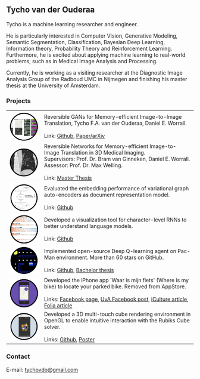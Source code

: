 ## Tycho van der Ouderaa
Tycho is a machine learning researcher and engineer.

He is particularly interested in Computer Vision, Generative Modeling, Semantic Segmentation, Classification, Bayesian Deep Learning, Information theory, Probability Theory and Reinforcement Learning. Furthermore, he is excited about applying machine learning to real-world problems, such as in Medical Image Analysis and Processing.

Currently, he is working as a visiting researcher at the Diagnostic Image Analysis Group of the Radboud UMC in Nijmegen and finishing his master thesis at the University of Amsterdam.

### Projects

<table style="width:100%">

<tr><td>
<img align="left" src="https://raw.githubusercontent.com/tychovdo/tychovdo.github.io/master/logo_revgan.png" width="200">
</td><td>
Reversible GANs for Memory-efficient Image-to-Image Translation, Tycho F.A. van der Ouderaa, Daniel E. Worrall.
<br><br>
Link: <a href="https://github.com/tychovdo/RevGAN">Github</a>, <a href="https://arxiv.org/abs/1902.02729">Paper/arXiv</a>
</td></tr>

<tr><td>
<img align="left" src="https://raw.githubusercontent.com/tychovdo/tychovdo.github.io/master/logo_lungs.png" width="200">
</td><td>
Reversible Networks for Memory-efficient Image-to-Image Translation in 3D Medical Imaging. <br>
Supervisors: Prof. Dr. Bram van Ginneken, Daniel E. Worrall. Assessor: Prof. Dr. Max Welling.
<br><br>
Link: <a href="http://www.scriptiesonline.uba.uva.nl/document/669368">Master Thesis</a>
</td></tr>

<tr><td>
<img align="left" src="https://raw.githubusercontent.com/tychovdo/tychovdo.github.io/master/logo_geovec.png" width="200">
</td><td>
Evaluated the embedding performance of variational graph auto-encoders as document representation model.
<br><br>
Link: <a href="https://github.com/tychovdo/Geo-Vec">Github</a>
</td></tr>

<tr><td>
<img align="left" src="https://raw.githubusercontent.com/tychovdo/tychovdo.github.io/master/logo_text.png" width="200">
</td><td>
Developed a visualization tool for character-level RNNs to better understand language models.
<br><br>
Link: <a href="https://github.com/tychovdo/Char-RNN-Understanding">Github</a>
</td></tr>

<tr><td>
<img align="left" src="https://raw.githubusercontent.com/tychovdo/tychovdo.github.io/master/logo_pacman.png" width="200">
</td><td>
Implemented open-source Deep Q-learning agent on Pac-Man environment.
More than 60 stars on GitHub.
<br><br>
Link: <a href="https://github.com/tychovdo/PacmanDQN">Github</a>, <a href="https://esc.fnwi.uva.nl/thesis/centraal/files/f323981448.pdf">Bachelor thesis</a>
</td></tr>

<tr><td>
<img align="left" src="https://raw.githubusercontent.com/tychovdo/tychovdo.github.io/master/logo_bike.png" width="200">
</td><td>
Developed the iPhone app 'Waar is mijn fiets' (Where is my bike) to locate your parked bike.
Removed from AppStore.
<br><br>
Links:
<a href="https://www.facebook.com/Waar-is-mijn-fiets-1969877673236736/">Facebook page</a>, 
<a href="https://www.facebook.com/UniversityofAmsterdam/posts/handig-uva-student-tycho-van-der-ouderaa-lanceerde-vorige-week-zijn-gratis-app-w/1052875591390226/">UvA Facebook post</a>, 
<a href="https://www.iculture.nl/nieuws/waar-is-mijn-fiets-terugvinden-iphone-app/">iCulture article</a>, 
<a href="https://www.folia.nl/actueel/95821/nooit-meer-zoeken-naar-je-fiets?fbclid=IwAR0F6niXxk1MGtyFLjYisOp5Z6p-cqeQutkRHsVEAJ6FOc-1zMddDpHY02g">Folia article</a>
</td></tr>

<tr><td>
<img align="left" src="https://raw.githubusercontent.com/tychovdo/tychovdo.github.io/master/logo_rubiks.PNG" width="200">
</td><td>
Developed a 3D multi-touch cube rendering environment in OpenGL to enable intuitive interaction with the Rubiks Cube solver.
<br><br>
Links: <a href="http://maicotimmerman.github.io/RubiksCube/">Github</a>,
<a href="http://maicotimmerman.github.io/RubiksCube/static/RubiksCubePoster.png">Poster</a> </td></tr>
</table>


### Contact

E-mail: tychovdo@gmail.com
